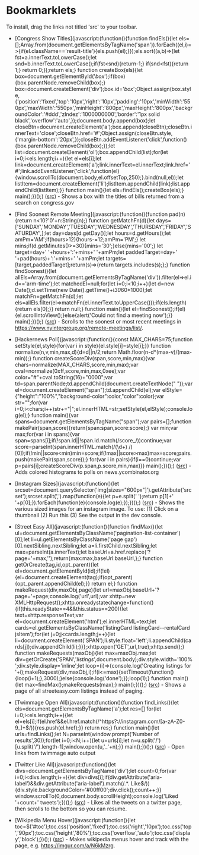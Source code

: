 
# Bookmarklets

To install, drag the links not titled 'src' to your toolbar.


*	[Congress Show Titles](javascript:(function(){function findEls(){let els=[];Array.from(document.getElementsByTagName('span')).forEach((el,i)=>{if(el.className=='result-title'){els.push(el);}});els.sort((a,b)=>{let fst=a.innerText.toLowerCase();let snd=b.innerText.toLowerCase();if(fst<snd){return-1;}
if(snd<fst){return 1;}
return 0;});return els;}
function createBox(els){let box=document.getElementById('_box_');if(box){box.parentNode.removeChild(box);}
box=document.createElement('div');box.id='_box_';Object.assign(box.style,{'position':'fixed','top':'10px','right':'10px','padding':'10px','minWidth':'550px','maxWidth':'550px','minHeight':'800px','maxHeight':'800px','backgroundColor':'#ddd','zIndez':'1000000000','border':'1px solid black','overflow':'auto',});document.body.append(box);let closeBtn=document.createElement('a');box.append(closeBtn);closeBtn.innerText='close';closeBtn.href='#';Object.assign(closeBtn.style,{'margin-bottom':'20px',});closeBtn.addEventListener('click',function(){box.parentNode.removeChild(box);});let list=document.createElement('ol');box.appendChild(list);for(let i=0;i<els.length;i++){let el=els[i];let link=document.createElement('a');link.innerText=el.innerText;link.href='#';link.addEventListener('click',function(el){window.scrollTo(document.body,el.offsetTop,250);}.bind(null,el));let listItem=document.createElement('li');listItem.appendChild(link);list.appendChild(listItem);}}
function main(){let els=findEls();createBox(els);}
main();})();) ([src](https://github.com/spudtrooper/bookmarklets/blob/main/js/congress-show-titles.js)) - Shows a box with the titles of bills returned from a search on congress.gov

*	[Find Soonest Remote Meeting](javascript:(function(){function pad(n){return n<10?'0'+n:String(n);}
function getMatchFn(d){let days=['SUNDAY','MONDAY','TUESDAY','WEDNESDAY','THURSDAY','FRIDAY','SATURDAY',];let day=days[d.getDay()];let hours=d.getHours();let amPm='AM';if(hours>12){hours-=12;amPm='PM';}
let mins;if(d.getMinutes()>=30){mins='30';}else{mins='00';}
let target=day+' '+hours+':'+mins+' '+amPm;let paddedTarget=day+' '+pad(hours)+':'+mins+' '+amPm;let targets=[target,paddedTarget];return(s)=>{return targets.includes(s);};}
function findSoonest(){let allEls=Array.from(document.getElementsByTagName('div')).filter(el=>el.id=='arm-time');let matchedEl=null;for(let i=0;i<10;i++){let d=new Date();d.setTime(new Date().getTime()+i*30*60*1000);let matchFn=getMatchFn(d);let els=allEls.filter(el=>matchFn(el.innerText.toUpperCase()));if(els.length){return els[0];}}
return null;}
function main(){let el=findSoonest();if(el){el.scrollIntoView();}else{alert('Could not find a meeting now');}}
main();})();) ([src](https://github.com/spudtrooper/bookmarklets/blob/main/js/recent-remote-meetings.js)) - Scrolls to the soonest or most recent meetings in https://www.nyintergroup.org/remote-meetings/list/.

*	[Hackernews Poll](javascript:(function(){const MAX_CHARS=75;function setStyle(el,style){for(var i in style){el.style[i]=style[i];}}
function normalize(n,v,min,max,d){d=d||n/2;return Math.floor(n-d*(max-v)/(max-min));}
function createScoreDiv(span,score,min,max){var chars=normalize(MAX_CHARS,score,min,max);var cval=normalize(0xff,score,min,max,0xee);var color="#"+cval.toString(16)+"0000";var td=span.parentNode;td.appendChild(document.createTextNode(" "));var el=document.createElement("span");td.appendChild(el);var elStyle={"height":"100%","background-color":color,"color":color};var str="";for(var i=0;i<chars;i++)str+="|";el.innerHTML=str;setStyle(el,elStyle);console.log(el);}
function main(){var spans=document.getElementsByTagName("span");var pairs=[];function makePair(span,score){return{span:span,score:score};}
var min;var max;for(var i in spans){var span=spans[i];if(!span.id||!span.id.match(/score_/))continue;var score=parseInt(span.innerHTML.match(/(\d+) /)[0]);if(!min||score<min)min=score;if(!max||score>max)max=score;pairs.push(makePair(span,score));}
for(var i in pairs){if(i==0)continue;var p=pairs[i];createScoreDiv(p.span,p.score,min,max)}}
main();})();) ([src](https://github.com/spudtrooper/bookmarklets/blob/main/js/hackernews-poll.js)) - Adds colored histograms to polls on news.ycombinator.org

*	[Instagram Sizes](javascript:(function(){let srcset=document.querySelector('img[sizes="600px"]').getAttribute('srcset');srcset.split(',').map(function(e){let p=e.split(' ');return p[1]+' '+p[0];}).forEach(function(e){console.log(e);});})();) ([src](https://github.com/spudtrooper/bookmarklets/blob/main/js/instagram-sizes.js)) - Shows the various sized images for an instagram image. To use: (1) Click on a thumbnail (2) Run this (3) See the output in the dev console.

*	[Street Easy All](javascript:(function(){function findMax(){let ul=document.getElementsByClassName('pagination-list-container')[0];let li=ul.getElementsByClassName('page gap')[0].nextSibling.nextSibling;let a=li.firstChild.nextSibling;let max=parseInt(a.innerText);let baseUrl=a.href.replace('?page='+max,'');return{max:max,baseUrl:baseUrl,};}
function getOrCreate(tag,id,opt_parent){let el=document.getElementById(id);if(!el){el=document.createElement(tag);if(opt_parent){opt_parent.appendChild(el);}}
return el;}
function makeRequest(div,maxObj,page){let url=maxObj.baseUrl+'?page='+page;console.log('url',url);var xhttp=new XMLHttpRequest();xhttp.onreadystatechange=function(){if(this.readyState==4&&this.status==200){let text=xhttp.responseText;var el=document.createElement('html');el.innerHTML=text;let cards=el.getElementsByClassName('listingCard listingCard--rentalCard jsItem');for(let j=0;j<cards.length;j++){let li=document.createElement('SPAN');li.style.float='left';li.appendChild(cards[j]);div.appendChild(li);}}};xhttp.open('GET',url,true);xhttp.send();}
function makeRequests(maxObj){let max=maxObj.max;let div=getOrCreate('SPAN','_listings_',document.body);div.style.width='100%';div.style.display='inline';let loop=(i)=>{console.log('Creating listings for '+i);makeRequest(div,maxObj,i);if(i<=max){setTimeout(function(){loop(i+1);},3000);}else{console.log('done');}};loop(1);}
function main(){let max=findMax();makeRequests(max);}
main();})();) ([src](https://github.com/spudtrooper/bookmarklets/blob/main/js/streeteasy-all.js)) - Shows a page of all streeteasy.com listings instead of paging.

*	[Twimmage Open All](javascript:(function(){function findLinks(){let els=document.getElementsByTagName('a');let res=[]
for(let i=0;i<els.length;i++){let el=els[i];if(el.href&&el.href.match(/^https?:\/\/instagram.com\/[a-zA-Z0-9_]+$/)){res.push(el.href);}}
return res;}
function main(){let urls=findLinks();let N=parseInt(window.prompt('Number of results',30));for(let i=0;i<N;i++){let u=urls[i];let n=u.split('/')[u.split('/').length-1];window.open(u,'_'+n);}}
main();})();) ([src](https://github.com/spudtrooper/bookmarklets/blob/main/js/open-all-twimmage.js)) - Open links from twimmage auto output

*	[Twitter Like All](javascript:(function(){let divs=document.getElementsByTagName('div');let count=0;for(var i=0;i<divs.length;i++){let div=divs[i];if(div.getAttribute('aria-label')&&div.getAttribute('aria-label').match(/.*\. Like$/)){div.style.backgroundColor='#00ff00';div.click();count++;}}
window.scrollTo(0,document.body.scrollHeight);console.log('Liked '+count+' tweets');})();) ([src](https://github.com/spudtrooper/bookmarklets/blob/main/js/twitter-like-all.js)) - Likes all the tweets on a twitter page, then scrolls to the bottom so you can resume.

*	[Wikipedia Menu Hover](javascript:(function(){let toc=$('#toc');toc.css('position','fixed');toc.css('right','10px');toc.css('top','90px');toc.css('height','80%');toc.css('overflow','auto');toc.css('display','block');})();) ([src](https://github.com/spudtrooper/bookmarklets/blob/main/js/wikipedia-toc.js)) - Makes wikipedia menus hover and track with the page, e.g. https://imgur.com/a/N6kMzrg.

		